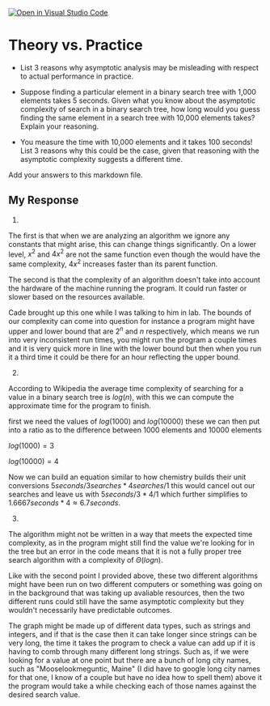 [![Open in Visual Studio Code](https://classroom.github.com/assets/open-in-vscode-718a45dd9cf7e7f842a935f5ebbe5719a5e09af4491e668f4dbf3b35d5cca122.svg)](https://classroom.github.com/online_ide?assignment_repo_id=12218193&assignment_repo_type=AssignmentRepo)
# Theory vs. Practice

- List 3 reasons why asymptotic analysis may be misleading with respect to
  actual performance in practice.

- Suppose finding a particular element in a binary search tree with 1,000
  elements takes 5 seconds. Given what you know about the asymptotic complexity
  of search in a binary search tree, how long would you guess finding the same
  element in a search tree with 10,000 elements takes? Explain your reasoning.

- You measure the time with 10,000 elements and it takes 100 seconds! List 3
  reasons why this could be the case, given that reasoning with the asymptotic
  complexity suggests a different time.

Add your answers to this markdown file.

## My Response

1.
The first is that when we are analyzing an algorithm we ignore any constants that might arise, this can change things significantly.  On a lower level, $x^2$ and $4x^2$ are not the same function even though the would have the same complexity, $4x^2$ increases faster than its parent function.

The second is that the complexity of an algorithm doesn't take into account the hardware of the machine running the program.  It could run faster or slower based on the resources available.

Cade brought up this one while I was talking to him in lab.  The bounds of our complexity can come into question for instance a program might have upper and lower bound that are $2^n$ and $n$ respectively, which means we run into very inconsistent run times, you might run the program a couple times and it is very quick more in line with the lower bound but then when you run it a third time it could be there for an hour reflecting the upper bound.

2.
According to Wikipedia the average time complexity of searching for a value in a binary search tree is $log(n)$, with this we can compute the approximate time for the program to finish.

first we need the values of $log(1000)$ and $log(10000)$ these we can then put into a ratio as to the difference between 1000 elements and 10000 elements

$log(1000) = 3$

$log(10000) = 4$

Now we can build an equation similar to how chemistry builds their unit conversions $5seconds/3searches * 4searches / 1$ this would cancel out our searches and leave us with $5seconds / 3 * 4 / 1$ which further simplifies to $1.6667seconds * 4 \approx 6.7seconds$.

3.
The algorithm might not be written in a way that meets the expected time complexity, as in the program might still find the value we're looking for in the tree but an error in the code means that it is not a fully proper tree search algorithm with a complexity of $\Theta(logn)$.

Like with the second point I provided above, these two different algorithms might have been run on two different computers or something was going on in the background that was taking up avaliable resources, then the two different runs could still have the same asymptotic complexity but they wouldn't necessarily have predictable outcomes.

The graph might be made up of different data types, such as strings and integers, and if that is the case then it can take longer since strings can be very long, the time it takes the program to check a value can add up if it is having to comb through many different long strings.  Such as, if we were looking for a value at one point but there are a bunch of long city names, such as "Mooselookmeguntic, Maine" (I did have to google long city names for that one, I know of a couple but have no idea how to spell them) above it the program would take a while checking each of those names against the desired search value.








